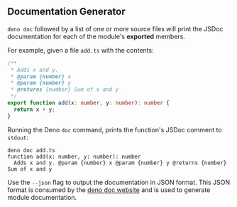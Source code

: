 ## Documentation Generator

`deno doc` followed by a list of one or more source files will print the JSDoc
documentation for each of the module's **exported** members.

For example, given a file `add.ts` with the contents:

```ts
/**
 * Adds x and y.
 * @param {number} x
 * @param {number} y
 * @returns {number} Sum of x and y
 */
export function add(x: number, y: number): number {
  return x + y;
}
```

Running the Deno `doc` command, prints the function's JSDoc comment to `stdout`:

```shell
deno doc add.ts
function add(x: number, y: number): number
  Adds x and y. @param {number} x @param {number} y @returns {number} Sum of x and y
```

Use the `--json` flag to output the documentation in JSON format. This JSON
format is consumed by the
[deno doc website](https://github.com/denoland/docland) and is used to generate
module documentation.
